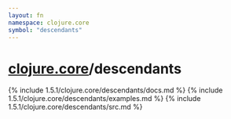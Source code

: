 ```yaml
---
layout: fn
namespace: clojure.core
symbol: "descendants"
---
```


# [clojure.core](../)/descendants

{% include 1.5.1/clojure.core/descendants/docs.md %}
{% include 1.5.1/clojure.core/descendants/examples.md %}
{% include 1.5.1/clojure.core/descendants/src.md %}

